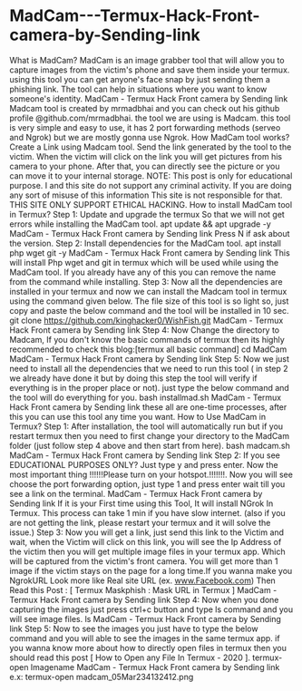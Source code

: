 # MadCam---Termux-Hack-Front-camera-by-Sending-link
What is MadCam? MadCam is an image grabber tool that will allow you to capture images from the victim's phone and save them inside your termux. using this tool you can get anyone's face snap by just sending them a phishing link. The tool can help in situations where you want to know someone's identity.  MadCam - Termux Hack Front camera by Sending link  Madcam tool is created by mrmadbhai and you can check out his github profile @github.com/mrmadbhai. the tool we are using is Madcam. this tool is very simple and easy to use, it has 2 port forwarding methods (serveo and Ngrok) but we are mostly gonna use Ngrok.   How MadCam tool works? Create a Link using Madcam tool.  Send the link generated by the tool to the victim.  When the victim will click on the link you will get pictures from his camera to your phone.  After that, you can directly see the picture or you can move it to your internal storage.  NOTE: This post is only for educational purpose. I and this site do not support any criminal activity. If you are doing any sort of misuse of this information This site is not responsible for that. THIS SITE ONLY SUPPORT ETHICAL HACKING.   How to install MadCam tool in Termux? Step 1: Update and upgrade the termux So that we will not get errors while installing the MadCam tool. apt update &amp;&amp; apt upgrade -y MadCam - Termux Hack Front camera by Sending link  Press N if ask about the version.    Step 2: Install dependencies for the MadCam tool. apt install php wget git -y MadCam - Termux Hack Front camera by Sending link  This will install Php wget and git in termux which will be used while using the MadCam tool. If you already have any of this you can remove the name from the command while installing.   Step 3: Now all the dependencies are installed in your termux and now we can install the Madcam tool in termux using the command given below. The file size of this tool is so light so, just copy and paste the below command and the tool will be installed in 10 sec. git clone https://github.com/kinghacker0/WishFish.git MadCam - Termux Hack Front camera by Sending link   Step 4:  Now Change the directory to Madcam, If you don't know the basic commands of termux then its highly recommended to check this blog:[termux all basic command] cd MadCam MadCam - Termux Hack Front camera by Sending link  Step 5:  Now we just need to install all the dependencies that we need to run this tool ( in step 2 we already have done it but by doing this step the tool will verify if everything is in the proper place or not). just type the below command and the tool will do everything for you.  bash installmad.sh MadCam - Termux Hack Front camera by Sending link these all are one-time processes, after this you can use this tool any time you want.    How to Use MadCam in Termux? Step 1: After installation, the tool will automatically run but if you restart termux then you need to first change your directory to the MadCam folder (just follow step 4 above and then start from here). bash madcam.sh MadCam - Termux Hack Front camera by Sending link    Step 2: If you see EDUCATIONAL PURPOSES ONLY? Just type y and press enter. Now the most important thing !!!!!!Please turn on your hotspot.!!!!!!!. Now you will see choose the port forwarding option, just type 1 and press enter wait till you see a link on the terminal.  MadCam - Termux Hack Front camera by Sending link  If it is your First time using this Tool, It will install NGrok In Termux. This process can take 1 min if you have slow internet. (also if you are not getting the link, please restart your termux and it will solve the issue.)     Step 3: Now you will get a link, just send this link to the Victim and wait, when the Victim will click on this link, you will see the Ip Address of the victim then you will get multiple image files in your termux app. Which will be captured from the victim's front camera. You will get more than 1 image if the victim stays on the page for a long time.If you wanna make you NgrokURL Look more like Real site URL (ex. www.Facebook.com) Then Read this Post : [ Termux Maskphish : Mask URL in Termux ]  MadCam - Termux Hack Front camera by Sending link    Step 4: Now when you done capturing the images just press ctrl+c button and type ls command and you will see image files. ls MadCam - Termux Hack Front camera by Sending link   Step 5: Now to see the images you just have to type the below command and you will able to see the images in the same termux app. if you wanna know more about how to directly open files in termux then you should read this post [ How to Open any File In Termux - 2020 ]. termux-open Imagename MadCam - Termux Hack Front camera by Sending link e.x: termux-open madcam_05Mar234132412.png     
